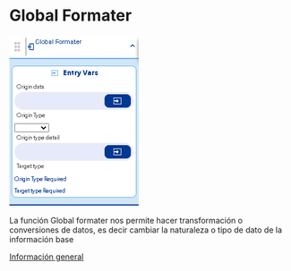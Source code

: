 # Global Formater

![](../../../.gitbook/assets/image%20%28435%29.png)

La función Global formater nos permite hacer transformación o conversiones de datos, es decir cambiar la  naturaleza o tipo de dato de la información base

[Información general](https://docs.apphive.io/reference/funciones/informacion-general-de-las-funciones)


